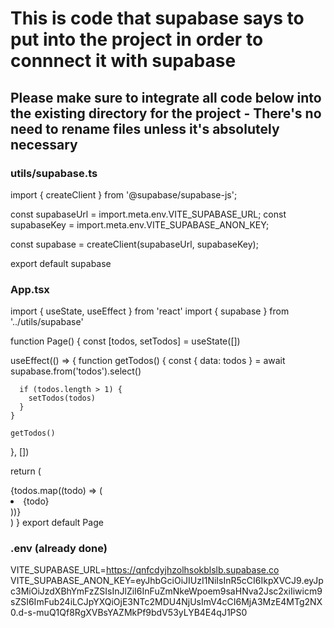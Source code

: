 # This is code that supabase says to put into the project in order to connnect it with supabase
## Please make sure to integrate all code below into the existing directory for the project - There's no need to rename files unless it's absolutely necessary

### utils/supabase.ts

import { createClient } from '@supabase/supabase-js';

const supabaseUrl = import.meta.env.VITE_SUPABASE_URL;
const supabaseKey = import.meta.env.VITE_SUPABASE_ANON_KEY;

const supabase = createClient(supabaseUrl, supabaseKey);

export default supabase
        
### App.tsx


import { useState, useEffect } from 'react'
import { supabase } from '../utils/supabase'

function Page() {
  const [todos, setTodos] = useState([])

  useEffect(() => {
    function getTodos() {
      const { data: todos } = await supabase.from('todos').select()

      if (todos.length > 1) {
        setTodos(todos)
      }
    }

    getTodos()
  }, [])

  return (
    <div>
      {todos.map((todo) => (
        <li key={todo}>{todo}</li>
      ))}
    </div>
  )
}
export default Page


### .env (already done)


VITE_SUPABASE_URL=https://qnfcdyjhzolhsokblslb.supabase.co
VITE_SUPABASE_ANON_KEY=eyJhbGciOiJIUzI1NiIsInR5cCI6IkpXVCJ9.eyJpc3MiOiJzdXBhYmFzZSIsInJlZiI6InFuZmNkeWpoem9saHNva2Jsc2xiIiwicm9sZSI6ImFub24iLCJpYXQiOjE3NTc2MDU4NjUsImV4cCI6MjA3MzE4MTg2NX0.d-s-muQ1Qf8RgXVBsYAZMkPf9bdV53yLYB4E4qJ1PS0
